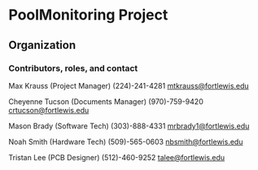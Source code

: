 # PoolMonitoring Project

## Organization

### Contributors, roles, and contact

Max Krauss (Project Manager)
    (224)-241-4281
    mtkrauss@fortlewis.edu

Cheyenne Tucson (Documents Manager)
    (970)-759-9420
    crtucson@fortlewis.edu

Mason Brady (Software Tech)
    (303)-888-4331
    mrbrady1@fortlewis.edu

Noah Smith  (Hardware Tech)
    (509)-565-0603
    nbsmith@fortlewis.edu

Tristan Lee (PCB Designer)
    (512)-460-9252
    talee@fortlewis.edu


